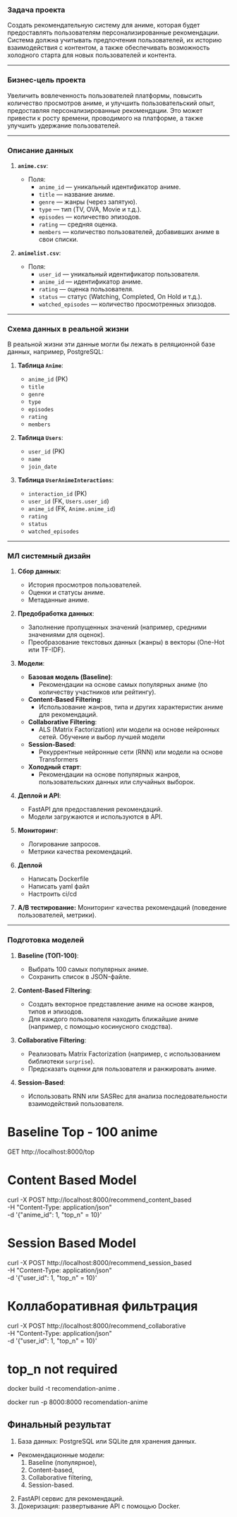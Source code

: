 ### Задача проекта

Создать рекомендательную систему для аниме, которая будет предоставлять пользователям персонализированные рекомендации. Система должна учитывать предпочтения пользователей, их историю взаимодействия с контентом, а также обеспечивать возможность холодного старта для новых пользователей и контента.

---

### Бизнес-цель проекта

Увеличить вовлеченность пользователей платформы, повысить количество просмотров аниме, и улучшить пользовательский опыт, предоставляя персонализированные рекомендации. Это может привести к росту времени, проводимого на платформе, а также улучшить удержание пользователей.

---

### Описание данных

1. **`anime.csv`**:
   - Поля:
     - `anime_id` — уникальный идентификатор аниме.
     - `title` — название аниме.
     - `genre` — жанры (через запятую).
     - `type` — тип (TV, OVA, Movie и т.д.).
     - `episodes` — количество эпизодов.
     - `rating` — средняя оценка.
     - `members` — количество пользователей, добавивших аниме в свои списки.

2. **`animelist.csv`**:
   - Поля:
     - `user_id` — уникальный идентификатор пользователя.
     - `anime_id` — идентификатор аниме.
     - `rating` — оценка пользователя.
     - `status` — статус (Watching, Completed, On Hold и т.д.).
     - `watched_episodes` — количество просмотренных эпизодов.

---

### Схема данных в реальной жизни

В реальной жизни эти данные могли бы лежать в реляционной базе данных, например, PostgreSQL:

1. **Таблица `Anime`**:
   - `anime_id` (PK)
   - `title`
   - `genre`
   - `type`
   - `episodes`
   - `rating`
   - `members`

2. **Таблица `Users`**:
   - `user_id` (PK)
   - `name` 
   - `join_date` 

3. **Таблица `UserAnimeInteractions`**:
   - `interaction_id` (PK)
   - `user_id` (FK, `Users.user_id`)
   - `anime_id` (FK, `Anime.anime_id`)
   - `rating`
   - `status`
   - `watched_episodes`

---

### МЛ системный дизайн

1. **Сбор данных**:
   - История просмотров пользователей.
   - Оценки и статусы аниме.
   - Метаданные аниме.

2. **Предобработка данных**:
   - Заполнение пропущенных значений (например, средними значениями для оценок).
   - Преобразование текстовых данных (жанры) в векторы (One-Hot или TF-IDF).

3. **Модели**:
   - **Базовая модель (Baseline)**:
     - Рекомендации на основе самых популярных аниме (по количеству участников или рейтингу).
   - **Content-Based Filtering**:
     - Использование жанров, типа и других характеристик аниме для рекомендаций.
   - **Collaborative Filtering**:
     - ALS (Matrix Factorization) или модели на основе нейронных сетей. Обучение и выбор лучшей модели
   - **Session-Based**:
     - Рекуррентные нейронные сети (RNN) или модели на основе Transformers 
   - **Холодный старт**:
     - Рекомендации на основе популярных жанров, пользовательских данных или случайных выборок.

4. **Деплой и API**:
   - FastAPI для предоставления рекомендаций.
   - Модели загружаются и используются в API.

5. **Мониторинг**:
   - Логирование запросов.
   - Метрики качества рекомендаций.

6. **Деплой**
   - Написать Dockerfile
   - Написать yaml файл
   - Настроить ci/cd

7. **A/B тестирование:** 
    Мониторинг качества рекомендаций (поведение пользователей, метрики).

---

### Подготовка моделей

1. **Baseline (ТОП-100)**:
   - Выбрать 100 самых популярных аниме.
   - Сохранить список в JSON-файле.

2. **Content-Based Filtering**:
   - Создать векторное представление аниме на основе жанров, типов и эпизодов.
   - Для каждого пользователя находить ближайшие аниме (например, с помощью косинусного сходства).

3. **Collaborative Filtering**:
   - Реализовать Matrix Factorization (например, с использованием библиотеки `surprise`).
   - Предсказать оценки для пользователя и ранжировать аниме.

4. **Session-Based**:
   - Использовать RNN или SASRec для анализа последовательности взаимодействий пользователя.



# Baseline Top - 100 anime

GET http://localhost:8000/top 

# Content Based Model

curl -X POST http://localhost:8000/recommend_content_based \
-H "Content-Type: application/json" \
-d '{"anime_id": 1, "top_n" = 10}'

# Session Based Model

curl -X POST http://localhost:8000/recommend_session_based \
-H "Content-Type: application/json" \
-d '{"user_id": 1, "top_n" = 10}'

# Коллаборативная фильтрация

curl -X POST http://localhost:8000/recommend_collaborative \
-H "Content-Type: application/json" \
-d '{"user_id": 1, "top_n" = 10}'

# top_n not required

docker build -t recomendation-anime .

docker run -p 8000:8000 recomendation-anime


## Финальный результат
  1. База данных: PostgreSQL или SQLite для хранения данных.
  - Рекомендационные модели:
     1. Baseline (популярное),
     2. Content-based,
     3. Collaborative filtering,
     4. Session-based.
  2. FastAPI сервис для рекомендаций.
  3. Докеризация: развертывание API с помощью Docker.